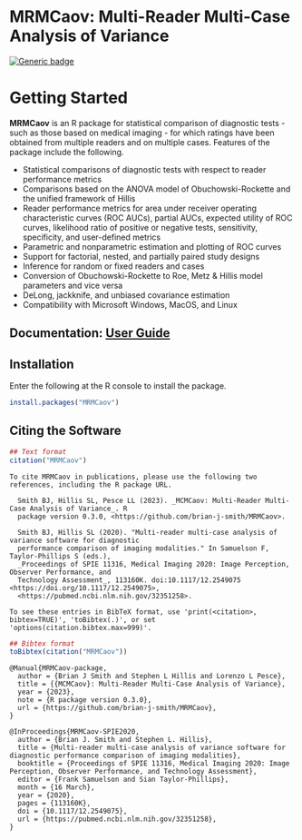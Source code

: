 MRMCaov: Multi-Reader Multi-Case Analysis of Variance
================

[![Generic
badge](https://img.shields.io/badge/docs-online-green.svg)](https://brian-j-smith.github.io/MRMCaov/)

# Getting Started

**MRMCaov** is an R package for statistical comparison of diagnostic
tests - such as those based on medical imaging - for which ratings have
been obtained from multiple readers and on multiple cases. Features of
the package include the following.

- Statistical comparisons of diagnostic tests with respect to reader
  performance metrics
- Comparisons based on the ANOVA model of Obuchowski-Rockette and the
  unified framework of Hillis
- Reader performance metrics for area under receiver operating
  characteristic curves (ROC AUCs), partial AUCs, expected utility of
  ROC curves, likelihood ratio of positive or negative tests,
  sensitivity, specificity, and user-defined metrics
- Parametric and nonparametric estimation and plotting of ROC curves
- Support for factorial, nested, and partially paired study designs
- Inference for random or fixed readers and cases
- Conversion of Obuchowski-Rockette to Roe, Metz & Hillis model
  parameters and vice versa
- DeLong, jackknife, and unbiased covariance estimation
- Compatibility with Microsoft Windows, MacOS, and Linux

## Documentation: [User Guide](https://brian-j-smith.github.io/MRMCaov/using.html)

## Installation

Enter the following at the R console to install the package.

``` r
install.packages("MRMCaov")
```

## Citing the Software

``` r
## Text format
citation("MRMCaov")
```


    To cite MRMCaov in publications, please use the following two references, including the R package URL.

      Smith BJ, Hillis SL, Pesce LL (2023). _MCMCaov: Multi-Reader Multi-Case Analysis of Variance_. R
      package version 0.3.0, <https://github.com/brian-j-smith/MRMCaov>.

      Smith BJ, Hillis SL (2020). "Multi-reader multi-case analysis of variance software for diagnostic
      performance comparison of imaging modalities." In Samuelson F, Taylor-Phillips S (eds.),
      _Proceedings of SPIE 11316, Medical Imaging 2020: Image Perception, Observer Performance, and
      Technology Assessment_, 113160K. doi:10.1117/12.2549075 <https://doi.org/10.1117/12.2549075>,
      <https://pubmed.ncbi.nlm.nih.gov/32351258>.

    To see these entries in BibTeX format, use 'print(<citation>, bibtex=TRUE)', 'toBibtex(.)', or set
    'options(citation.bibtex.max=999)'.

``` r
## Bibtex format
toBibtex(citation("MRMCaov"))
```

    @Manual{MRMCaov-package,
      author = {Brian J Smith and Stephen L Hillis and Lorenzo L Pesce},
      title = {{MCMCaov}: Multi-Reader Multi-Case Analysis of Variance},
      year = {2023},
      note = {R package version 0.3.0},
      url = {https://github.com/brian-j-smith/MRMCaov},
    }

    @InProceedings{MRMCaov-SPIE2020,
      author = {Brian J. Smith and Stephen L. Hillis},
      title = {Multi-reader multi-case analysis of variance software for diagnostic performance comparison of imaging modalities},
      booktitle = {Proceedings of SPIE 11316, Medical Imaging 2020: Image Perception, Observer Performance, and Technology Assessment},
      editor = {Frank Samuelson and Sian Taylor-Phillips},
      month = {16 March},
      year = {2020},
      pages = {113160K},
      doi = {10.1117/12.2549075},
      url = {https://pubmed.ncbi.nlm.nih.gov/32351258},
    }
